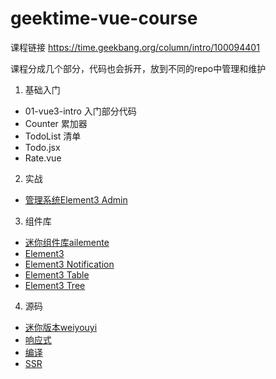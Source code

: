 # geektime-vue-course
课程链接  https://time.geekbang.org/column/intro/100094401

课程分成几个部分，代码也会拆开，放到不同的repo中管理和维护


1. 基础入门
  * 01-vue3-intro 入门部分代码
  * Counter 累加器
  * TodoList 清单
  * Todo.jsx 
  * Rate.vue
2. 实战
  * [管理系统Element3 Admin](https://github.com/hug-sun/element3-admin)
3. 组件库
  * [迷你组件库ailemente](https://github.com/shengxinjing/ailemente)
  * [Element3](https://github.com/hug-sun/element3)
  * [Element3 Notification](https://github.com/hug-sun/element3/tree/master/packages/element3/src/components/Notification)
  * [Element3 Table](https://github.com/hug-sun/element3/tree/master/packages/element3/packages/table/src)
  * [Element3 Tree](https://github.com/hug-sun/element3/blob/master/packages/element3/packages/tree/Tree.vue)
4. 源码
  * [迷你版本weiyouyi](https://github.com/shengxinjing/weiyouyi)
  * [响应式](https://github.com/shengxinjing/weiyouyi/tree/main/src/reactivity)
  * [编译](https://github.com/shengxinjing/weiyouyi/tree/main/src/compiler-core)
  * [SSR](https://github.com/shengxinjing/geektime-vue-course/tree/main/vue-ssr)
